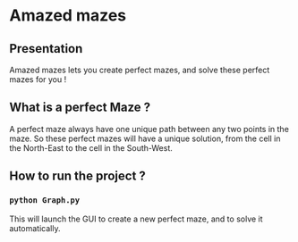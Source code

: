 # Amazed mazes

## Presentation

Amazed mazes lets you create perfect mazes, and solve these perfect mazes for you !

## What is a perfect Maze ?

A perfect maze always have one unique path between any two points in the maze. So these perfect mazes will have a unique solution, from the cell in the North-East to the cell in the South-West.

## How to run the project ?

### `python Graph.py`

This will launch the GUI to create a new perfect maze, and to solve it automatically.
